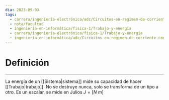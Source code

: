 ```yaml
---
dia: 2023-09-03
tags:
  - carrera/ingeniería-electrónica/adc/Circuitos-en-regimen-de-corriente-continua
  - nota/facultad
  - ingeniería-en-informática/fisica-1/Trabajo-y-energía
  - carrera/ingeniería-electrónica/fisica-1/Trabajo-y-energía
  - ingeniería-en-informática/adc/Circuitos-en-regimen-de-corriente-continua
---
```

# Definición
---
La energía de un [[Sistema|sistema]] mide su capacidad de hacer [[Trabajo|trabajo]]. No se destruye nunca, solo se transforma de un tipo a otro. Es un escalar, se mide en Julios $J = [N ~ m]$